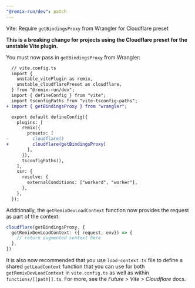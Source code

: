```yaml
---
"@remix-run/dev": patch
---
```


Vite: Require `getBindingsProxy` from Wrangler for Cloudflare preset

**This is a breaking change for projects using the Cloudflare preset for the unstable Vite plugin.**

You must now pass in `getBindingsProxy` from Wrangler:

```diff
  // vite.config.ts
  import {
    unstable_vitePlugin as remix,
    unstable_cloudflarePreset as cloudflare,
  } from "@remix-run/dev";
  import { defineConfig } from "vite";
  import tsconfigPaths from "vite-tsconfig-paths";
+ import { getBindingsProxy } from "wrangler";

  export default defineConfig({
    plugins: [
      remix({
        presets: [
-         cloudflare()
+         cloudflare(getBindingsProxy)
        ],
      }),
      tsconfigPaths(),
    ],
    ssr: {
      resolve: {
        externalConditions: ["workerd", "worker"],
      },
    },
  });
```

Additionally, the `getRemixDevLoadContext` function now provides the request as part of the context:

```ts
cloudflare(getBindingsProxy, {
  getRemixDevLoadContext: ({ request, env}) => {
    // return augmented context here
  },
})
```

It is also now recommended that you use `load-context.ts` file to define a shared `getLoadContext` function that you can use for both `getRemixDevLoadContext` in `vite.config.ts` as well as within `functions/[[path]].ts`.
For more, see the _Future > Vite > Cloudflare_ docs.
